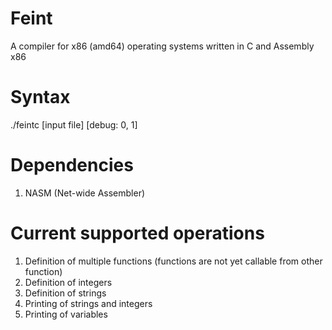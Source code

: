 # Feint
A compiler for x86 (amd64) operating systems written in C and Assembly x86

# Syntax
./feintc [input file] [debug: 0, 1]

# Dependencies
1) NASM (Net-wide Assembler)

# Current supported operations
1) Definition of multiple functions (functions are not yet callable from other function)
2) Definition of integers
3) Definition of strings
4) Printing of strings and integers
5) Printing of variables
